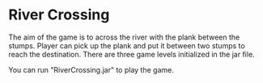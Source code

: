 # River Crossing

The aim of the game is to across the river with the plank between the stumps. Player can pick up the plank and put it between two stumps to reach the destination. There are three game levels initialized in the jar file.

You can run "RiverCrossing.jar" to play the game.